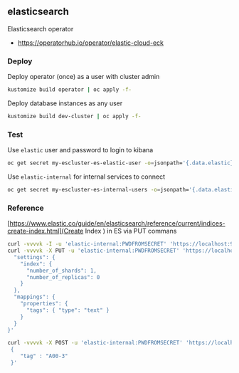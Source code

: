 ## elasticsearch

Elasticsearch operator

- https://operatorhub.io/operator/elastic-cloud-eck


### Deploy

Deploy operator (once) as a user with cluster admin
```bash
kustomize build operator | oc apply -f-
```

Deploy database instances as any user
```bash
kustomize build dev-cluster | oc apply -f-
```

### Test

Use `elastic` user and password to login to kibana 
```bash
oc get secret my-escluster-es-elastic-user -o=jsonpath='{.data.elastic}' | base64 --decode; echo
 ```

Use `elastic-internal` for internal services to connect
```bash
oc get secret my-escluster-es-internal-users -o=jsonpath='{.data.elastic-internal}' | base64 --decode; echo
```

### Reference
[https://www.elastic.co/guide/en/elasticsearch/reference/current/indices-create-index.html](Create Index ) in ES via PUT commans

```bash
curl -vvvvk -I -u 'elastic-internal:PWDFROMSECRET' 'https://localhost:9200/curriki?pretty'
curl -vvvvk -X PUT -u 'elastic-internal:PWDFROMSECRET' 'https://localhost:9200/curriki' -H 'Content-Type: application/json' -d'{
  "settings": {
    "index": {
      "number_of_shards": 1,  
      "number_of_replicas": 0 
    }
  },
  "mappings": {
    "properties": {
      "tags": { "type": "text" }
    }
  }
}'

curl -vvvvk -X POST -u 'elastic-internal:PWDFROMSECRET' 'https://localhost:9200/curriki/tags' -H 'Content-Type: application/json' -d'
 {
    "tag" : "A00-3"
 }'
```